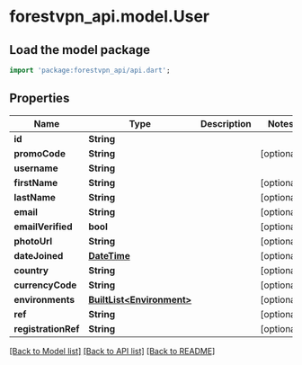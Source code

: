 # forestvpn_api.model.User

## Load the model package
```dart
import 'package:forestvpn_api/api.dart';
```

## Properties
Name | Type | Description | Notes
------------ | ------------- | ------------- | -------------
**id** | **String** |  | 
**promoCode** | **String** |  | [optional] 
**username** | **String** |  | 
**firstName** | **String** |  | [optional] 
**lastName** | **String** |  | [optional] 
**email** | **String** |  | [optional] 
**emailVerified** | **bool** |  | [optional] 
**photoUrl** | **String** |  | [optional] 
**dateJoined** | [**DateTime**](DateTime.md) |  | [optional] 
**country** | **String** |  | [optional] 
**currencyCode** | **String** |  | [optional] 
**environments** | [**BuiltList&lt;Environment&gt;**](Environment.md) |  | [optional] 
**ref** | **String** |  | [optional] 
**registrationRef** | **String** |  | [optional] 

[[Back to Model list]](../README.md#documentation-for-models) [[Back to API list]](../README.md#documentation-for-api-endpoints) [[Back to README]](../README.md)


